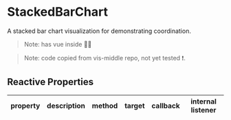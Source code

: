 # StackedBarChart

A stacked bar chart visualization for demonstrating coordination.

> Note: has vue inside 🤦‍♀️

> Note: code copied from vis-middle repo, not yet tested ❗.

## Reactive Properties

| property | description | method | target | callback | internal listener |
| -------- | ----------- | ------ | ------ | -------- | ----------------- |
